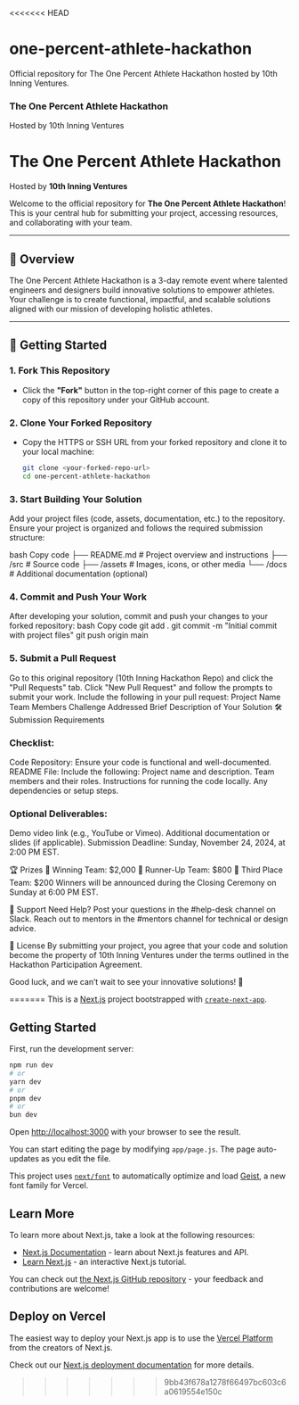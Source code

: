 <<<<<<< HEAD
# one-percent-athlete-hackathon
Official repository for The One Percent Athlete Hackathon hosted by 10th Inning Ventures.

### The One Percent Athlete Hackathon
Hosted by 10th Inning Ventures

# The One Percent Athlete Hackathon  
Hosted by **10th Inning Ventures**  

Welcome to the official repository for **The One Percent Athlete Hackathon**! This is your central hub for submitting your project, accessing resources, and collaborating with your team.

---

## 📖 Overview  

The One Percent Athlete Hackathon is a 3-day remote event where talented engineers and designers build innovative solutions to empower athletes. Your challenge is to create functional, impactful, and scalable solutions aligned with our mission of developing holistic athletes.  

---

## 🚀 Getting Started  

### 1. **Fork This Repository**
- Click the **"Fork"** button in the top-right corner of this page to create a copy of this repository under your GitHub account.

### 2. **Clone Your Forked Repository**
- Copy the HTTPS or SSH URL from your forked repository and clone it to your local machine:
  ```bash
  git clone <your-forked-repo-url>
  cd one-percent-athlete-hackathon
### 3. Start Building Your Solution
Add your project files (code, assets, documentation, etc.) to the repository.
Ensure your project is organized and follows the required submission structure:

bash
Copy code
├── README.md        # Project overview and instructions
├── /src             # Source code
├── /assets          # Images, icons, or other media
└── /docs            # Additional documentation (optional)

### 4. Commit and Push Your Work
After developing your solution, commit and push your changes to your forked repository:
bash
Copy code
git add .
git commit -m "Initial commit with project files"
git push origin main

### 5. Submit a Pull Request
Go to this original repository (10th Inning Hackathon Repo) and click the "Pull Requests" tab.
Click "New Pull Request" and follow the prompts to submit your work.
Include the following in your pull request:
Project Name
Team Members
Challenge Addressed
Brief Description of Your Solution
🛠 Submission Requirements

### Checklist:
Code Repository: Ensure your code is functional and well-documented.
README File: Include the following:
Project name and description.
Team members and their roles.
Instructions for running the code locally.
Any dependencies or setup steps.

### Optional Deliverables:
Demo video link (e.g., YouTube or Vimeo).
Additional documentation or slides (if applicable).
Submission Deadline:
Sunday, November 24, 2024, at 2:00 PM EST.

🏆 Prizes
🥇 Winning Team: $2,000
🥈 Runner-Up Team: $800
🥉 Third Place Team: $200
Winners will be announced during the Closing Ceremony on Sunday at 6:00 PM EST.

💬 Support
Need Help?
Post your questions in the #help-desk channel on Slack.
Reach out to mentors in the #mentors channel for technical or design advice.

📄 License
By submitting your project, you agree that your code and solution become the property of 10th Inning Ventures under the terms outlined in the Hackathon Participation Agreement.

Good luck, and we can’t wait to see your innovative solutions! 🎉

=======
This is a [Next.js](https://nextjs.org) project bootstrapped with [`create-next-app`](https://nextjs.org/docs/app/api-reference/cli/create-next-app).

## Getting Started

First, run the development server:

```bash
npm run dev
# or
yarn dev
# or
pnpm dev
# or
bun dev
```

Open [http://localhost:3000](http://localhost:3000) with your browser to see the result.

You can start editing the page by modifying `app/page.js`. The page auto-updates as you edit the file.

This project uses [`next/font`](https://nextjs.org/docs/app/building-your-application/optimizing/fonts) to automatically optimize and load [Geist](https://vercel.com/font), a new font family for Vercel.

## Learn More

To learn more about Next.js, take a look at the following resources:

- [Next.js Documentation](https://nextjs.org/docs) - learn about Next.js features and API.
- [Learn Next.js](https://nextjs.org/learn) - an interactive Next.js tutorial.

You can check out [the Next.js GitHub repository](https://github.com/vercel/next.js) - your feedback and contributions are welcome!

## Deploy on Vercel

The easiest way to deploy your Next.js app is to use the [Vercel Platform](https://vercel.com/new?utm_medium=default-template&filter=next.js&utm_source=create-next-app&utm_campaign=create-next-app-readme) from the creators of Next.js.

Check out our [Next.js deployment documentation](https://nextjs.org/docs/app/building-your-application/deploying) for more details.
>>>>>>> 9bb43f678a1278f66497bc603c6a0619554e150c
